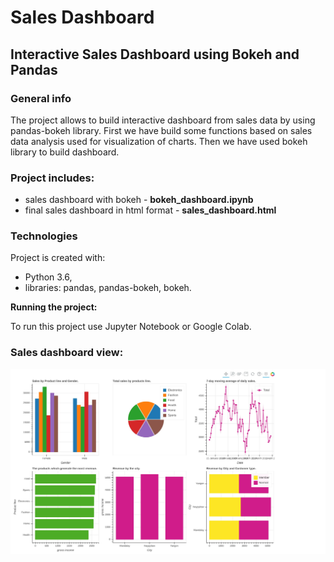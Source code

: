 # Sales Dashboard

## Interactive Sales Dashboard using Bokeh and Pandas

### General info 
The project allows to build interactive dashboard from sales data by using pandas-bokeh library. First we have build some functions based on sales data analysis used for visualization of charts. Then we have used bokeh library to build dashboard. 

### Project includes:
- sales dashboard with bokeh - **bokeh_dashboard.ipynb**
- final sales dashboard in html format - **sales_dashboard.html**

### Technologies

Project is created with:
- Python 3.6,
- libraries: pandas, pandas-bokeh, bokeh.

**Running the project:**

To run this project use Jupyter Notebook or Google Colab.

### Sales dashboard view:

![Dashboard view](sales.jpg)
